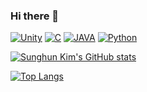 ### Hi there 👋

<!--
**kimsh153/kimsh153** is a ✨ _special_ ✨ repository because its `README.md` (this file) appears on your GitHub profile.

Here are some ideas to get you started:

- 🔭 I’m currently working on ...
- 🌱 I’m currently learning ...
- 👯 I’m looking to collaborate on ...
- 🤔 I’m looking for help with ...
- 💬 Ask me about ...
- 📫 How to reach me: ...
- 😄 Pronouns: ...
- ⚡ Fun fact: ...
-->
[![Unity](https://img.shields.io/badge/Unity-black?style=flat-square&logo=Unity&link=https://simpleicons.org/icons/unity.svg/)](https://unity.com/kr) [![C](https://img.shields.io/badge/C-A8B9CC?style=flat-square&logo=C&logoColor=white&link=https://simpleicons.org/icons/c.svg)](https://replit.com/) [![JAVA](https://img.shields.io/badge/Java-007396?style=flat-square&logo=Java&link=https://https://sipleicons.org/icons/Java.svg)](https://www.oracle.com/kr/java/) [![Python](https://img.shields.io/badge/Python-3776AB?style=flat-square&logo=Python&logoColor=white&link=https://simpleicons.org/icons/python.svg)](https://www.python.org/)

[![Sunghun Kim's GitHub stats](https://github-readme-stats.vercel.app/api?username=kimsh153&theme=chartreuse-dark&show_icons=true)](https://github.com/kimsh153)

[![Top Langs](https://github-readme-stats.vercel.app/api/top-langs/?username=kimsh153&layout=compact)](https://github.com/kimsh153)
